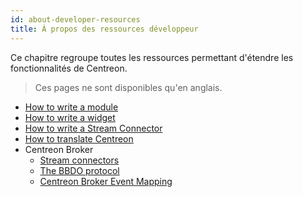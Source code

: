 ```yaml
---
id: about-developer-resources
title: À propos des ressources développeur
---
```


Ce chapitre regroupe toutes les ressources permettant d'étendre les
fonctionnalités de Centreon.

> Ces pages ne sont disponibles qu'en anglais.

- [How to write a module](developer-module.html)
- [How to write a widget](developer-widget.html)
- [How to write a Stream Connector](developer-stream-connector.html)
- [How to translate Centreon](developer-translate-centreon.html)
- Centreon Broker
  - [Stream connectors](developer-broker-stream-connector.html)
  - [The BBDO protocol](developer-broker-bbdo.html)
  - [Centreon Broker Event Mapping](developer-broker-mapping.html)